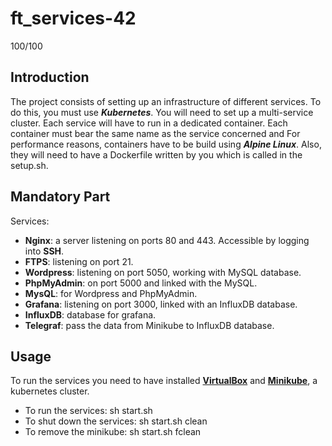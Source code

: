 # ft_services-42
100/100

## Introduction
The project consists of setting up an infrastructure of different services. To do this, you
must use ***Kubernetes***. You will need to set up a multi-service cluster.
Each service will have to run in a dedicated container.
Each container must bear the same name as the service concerned and For performance
reasons, containers have to be build using ***Alpine Linux***.
Also, they will need to have a Dockerfile written by you which is called in the setup.sh.

## Mandatory Part
Services:
- **Nginx**: a server listening on ports 80 and 443. Accessible by logging into **SSH**.
- **FTPS**: listening on port 21.
- **Wordpress**: listening on port 5050, working with MySQL database.
- **PhpMyAdmin**: on port 5000 and linked with the MySQL.
- **MysQL**: for Wordpress and PhpMyAdmin.
- **Grafana**: listening on port 3000, linked with an InfluxDB database.
- **InfluxDB**: database for grafana.
- **Telegraf**: pass the data from Minikube to InfluxDB database.

## Usage

To run the services you need to have installed [**VirtualBox**](https://www.virtualbox.org/) and [**Minikube**](https://kubernetes.io/docs/tutorials/hello-minikube/), a kubernetes cluster.

- To run the services: sh start.sh
- To shut down the services: sh start.sh clean
- To remove the minikube: sh start.sh fclean